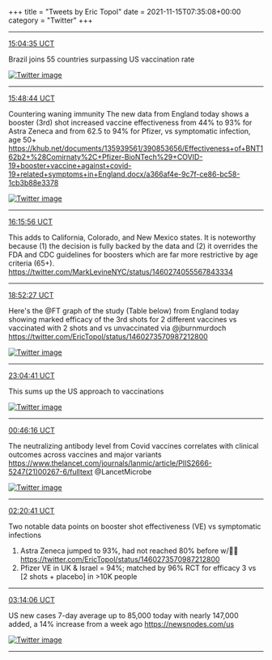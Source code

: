 +++
title = "Tweets by Eric Topol" 
date = 2021-11-15T07:35:08+00:00
category = "Twitter"
+++


---

<a href="https://twitter.com/erictopol/status/1460262458879217672" target="_blank" rel="noreferer">15:04:35 UCT</a>

Brazil joins 55 countries surpassing US vaccination rate 

<a href="FEPk4X2VQAwNbHU.jpg"  ><img src="FEPk4X2VQAwNbHU.jpg" alt="Twitter image" ></img></a>

---

<a href="https://twitter.com/erictopol/status/1460273570987212800" target="_blank" rel="noreferer">15:48:44 UCT</a>

Countering waning immunity
The new data from England today shows a booster (3rd) shot increased vaccine effectiveness from 44% to 93% for Astra Zeneca and from 62.5 to 94% for Pfizer, vs symptomatic infection, age 50+
https://khub.net/documents/135939561/390853656/Effectiveness+of+BNT162b2+%28Comirnaty%2C+Pfizer-BioNTech%29+COVID-19+booster+vaccine+against+covid-19+related+symptoms+in+England.docx/a366af4e-9c7f-ce86-bc58-1cb3b88e3378 

<a href="FEPtWbyVIAYdShu.png"  ><img src="FEPtWbyVIAYdShu.png" alt="Twitter image" ></img></a>

---

<a href="https://twitter.com/erictopol/status/1460280417521602565" target="_blank" rel="noreferer">16:15:56 UCT</a>

This adds to California, Colorado, and New Mexico states. It is noteworthy because (1) the decision is fully backed by the data and (2) it overrides the FDA and CDC guidelines for boosters which are far more restrictive by age criteria (65+). https://twitter.com/MarkLevineNYC/status/1460274055567843334



---

<a href="https://twitter.com/erictopol/status/1460319806565978117" target="_blank" rel="noreferer">18:52:27 UCT</a>

Here's the @FT graph of the study (Table below) from England today showing marked efficacy of the 3rd shots for 2 different vaccines vs vaccinated with 2 shots and vs unvaccinated 
via @jburnmurdoch  https://twitter.com/EricTopol/status/1460273570987212800

<a href="FEQYQiOVQAEhp2u.png"  ><img src="FEQYQiOVQAEhp2u.png" alt="Twitter image" ></img></a>

---

<a href="https://twitter.com/erictopol/status/1460383281501802498" target="_blank" rel="noreferer">23:04:41 UCT</a>

This sums up the US approach to vaccinations 

<a href="FERSvV4VkAQ-ZMt.jpg"  ><img src="FERSvV4VkAQ-ZMt.jpg" alt="Twitter image" ></img></a>

---

<a href="https://twitter.com/erictopol/status/1460408846887751681" target="_blank" rel="noreferer">00:46:16 UCT</a>

The neutralizing antibody level from Covid vaccines correlates with clinical outcomes across vaccines and major variants
https://www.thelancet.com/journals/lanmic/article/PIIS2666-5247(21)00267-6/fulltext @LancetMicrobe 

<a href="FERofknVUAkZeI5.jpg"  ><img src="FERofknVUAkZeI5.jpg" alt="Twitter image" ></img></a>

---

<a href="https://twitter.com/erictopol/status/1460432607108165633" target="_blank" rel="noreferer">02:20:41 UCT</a>

Two notable data points on booster shot effectiveness (VE) vs symptomatic infections
1. Astra Zeneca jumped to 93%, had not reached 80% before w/💉💉
https://twitter.com/EricTopol/status/1460273570987212800
2. Pfizer VE in UK &amp; Israel = 94%; matched by 96% RCT for efficacy 3 vs [2 shots + placebo] in &gt;10K people



---

<a href="https://twitter.com/erictopol/status/1460446048539660294" target="_blank" rel="noreferer">03:14:06 UCT</a>

US new cases 7-day average up to 85,000 today with nearly 147,000 added, a 14% increase from a week ago
https://newsnodes.com/us 

<a href="FESKwysVEAERS9Q.jpg"  ><img src="FESKwysVEAERS9Q.jpg" alt="Twitter image" ></img></a>

---
